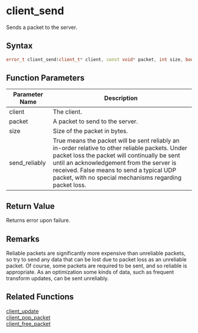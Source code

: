 # client_send

Sends a packet to the server.

## Syntax

```cpp
error_t client_send(client_t* client, const void* packet, int size, bool send_reliably);
```

## Function Parameters

Parameter Name | Description
--- | ---
client | The client.
packet | A packet to send to the server.
size | Size of the packet in bytes.
send_reliably | True means the packet will be sent reliably an in-order relative to other reliable packets. Under packet loss the packet will continually be sent until an acknowledgement from the server is received. False means to send a typical UDP packet, with no special mechanisms regarding packet loss.

## Return Value

Returns error upon failure.

## Remarks

Reliable packets are significantly more expensive than unreliable packets, so try to send any data that can be lost due to packet loss as an unreliable packet. Of course, some packets are required to be sent, and so reliable is appropriate. As an optimization some kinds of data, such as frequent transform updates, can be sent unreliably.

## Related Functions

[client_update](https://github.com/RandyGaul/cute_framework/blob/master/docs/networking/client/client_update.md)  
[client_pop_packet](https://github.com/RandyGaul/cute_framework/blob/master/docs/networking/client/client_pop_packet.md)  
[client_free_packet](https://github.com/RandyGaul/cute_framework/blob/master/docs/networking/client/client_free_packet.md)  
